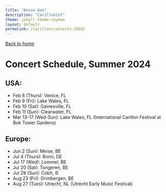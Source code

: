 ```yaml
---
title: "Annie Gao"
description: "Carillonist"
theme: jekyll-theme-cayman
layout: default
permalink: /carillon/concerts-2024/
---
```

[Back to home](/carillon/)

# Concert Schedule, Summer 2024

## USA:
* Feb 8 (Thurs): Venice, FL
* Feb 9 (Fri): Lake Wales, FL
* Feb 10 (Sat): Gainesville, FL
* Feb 11 (Sun): Clearwater, FL
* Mar 13-17 (Wed-Sun): Lake Wales, FL (International Carillon Festival at Bok Tower Gardens)

## Europe:
* Jun 2 (Sun): Meise, BE
* Jul 4 (Thurs): Bonn, DE
* Jul 17 (Wed): Lommel, BE
* Jul 20 (Sat): Tongeren, BE
* Jul 28 (Sun): Cobh, IE
* Aug 23 (Fri): Grimbergen, BE
* Aug 27 (Tues): Utrecht, NL (Utrecht Early Music Festival)
